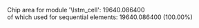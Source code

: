                                                                                                                                              
Chip area for module '\lstm_cell': 19640.086400                                                                                              
of which used for sequential elements: 19640.086400 (100.00%)                                                                                
                                                                                                                                             